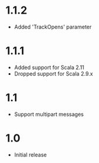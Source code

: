 # 1.1.2

* Added 'TrackOpens' parameter

# 1.1.1

* Added support for Scala 2.11
* Dropped support for Scala 2.9.x

# 1.1

* Support multipart messages

# 1.0

* Initial release
